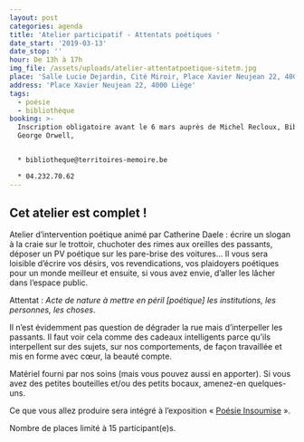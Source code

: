```yaml
---
layout: post
categories: agenda
title: 'Atelier participatif - Attentats poétiques '
date_start: '2019-03-13'
date_stop: ''
hour: De 13h à 17h
img_file: /assets/uploads/atelier-attentatpoetique-sitetm.jpg
place: 'Salle Lucie Dejardin, Cité Miroir, Place Xavier Neujean 22, 4000 Liège'
address: 'Place Xavier Neujean 22, 4000 Liège'
tags:
  - poésie
  - bibliothèque
booking: >-
  Inscription obligatoire avant le 6 mars auprès de Michel Recloux, Bibliothèque
  George Orwell,


  * bibliotheque@territoires-memoire.be

  * 04.232.70.62
---
```

## **Cet atelier est complet !**

Atelier d’intervention poétique animé par Catherine Daele : écrire un slogan à la craie sur le trottoir, chuchoter des rimes aux oreilles des passants, déposer un PV poétique sur les pare-brise des voitures…  Il vous sera loisible d’écrire vos désirs, vos revendications, vos plaidoyers poétiques pour un monde meilleur et ensuite, si vous avez envie, d’aller les lâcher dans l’espace public.

Attentat : _Acte de nature à mettre en péril \[poétique] les institutions, les personnes, les choses_.

Il n’est évidemment pas question de dégrader la rue mais d’interpeller les passants. Il faut voir cela comme des cadeaux intelligents parce qu’ils interpellent sur des sujets, sur nos comportements, de façon travaillée et mis en forme avec cœur, la beauté compte.

Matériel fourni par nos soins (mais vous pouvez aussi en apporter). Si vous avez des petites bouteilles et/ou des petits bocaux, amenez-en quelques-uns.

Ce que vous allez produire sera intégré à l’exposition « [Poésie Insoumise](https://www.territoires-memoire.be/agenda/2019/02/exposition-poesie-insoumise/) ».

Nombre de places limité à 15 participant(e)s.
